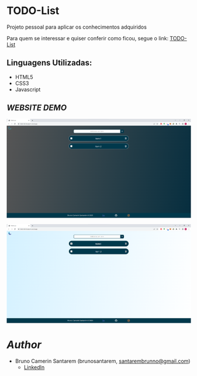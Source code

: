 # TODO-List
Projeto pessoal para aplicar os conhecimentos adquiridos

Para quem se interessar e quiser conferir como ficou, segue o link:
[TODO-List](https://todo-list-bruzaum.vercel.app/)

## Linguagens Utilizadas:

* HTML5
* CSS3
* Javascript

## *WEBSITE DEMO*
![Screenshot (1)](https://github.com/Bruzaum/TODO-List/blob/67a4ba7d0d20ea1960e06833905e1c73f4d8f187/assets/ToDoList%201.png)

![Screenshot (2)](https://github.com/Bruzaum/TODO-List/blob/ba705b78db7ce939077219f7f985af5f85ccf34e/assets/ToDoList%202.png)

# *Author*

* Bruno Camerin Santarem (brunosantarem, santarembrunno@gmail.com)
  - [LinkedIn](https://www.linkedin.com/in/bruno-santarem-bbb2aa1ab/)

